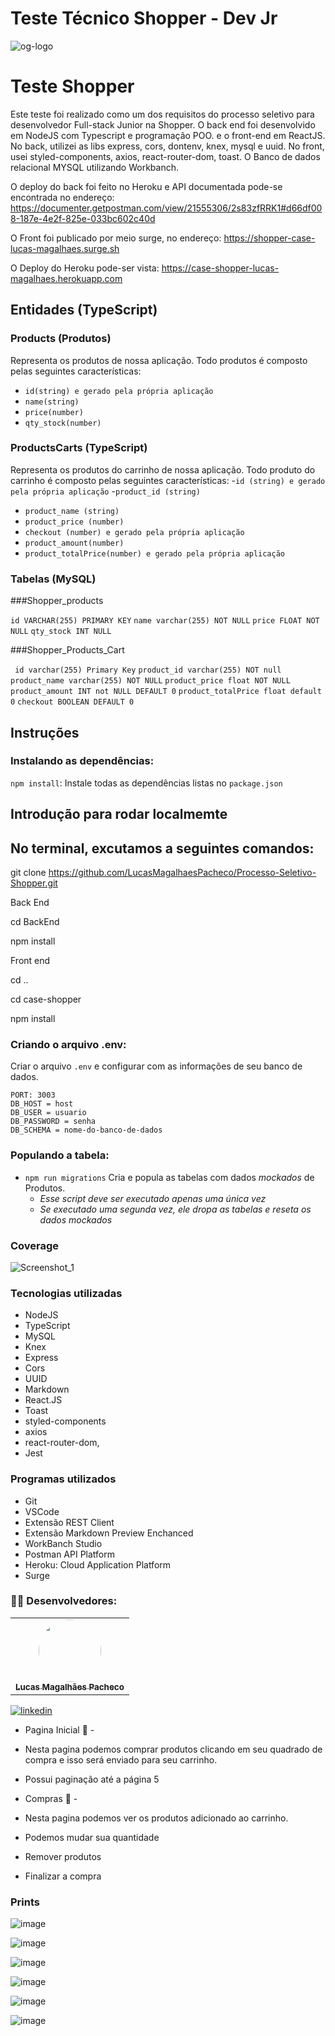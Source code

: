 # Teste Técnico Shopper - Dev Jr

![og-logo](https://user-images.githubusercontent.com/104689597/194442881-8148b260-f4f4-4534-97db-f712f92845be.png)

# Teste Shopper

Este teste foi realizado como um dos requisitos do processo seletivo para desenvolvedor Full-stack Junior na Shopper. O back end foi desenvolvido em NodeJS com Typescript e programação POO.
e o front-end em ReactJS. No back, utilizei as libs express, cors, dontenv, knex, mysql e uuid. No front, usei styled-components, axios, react-router-dom, toast. O Banco de dados relacional MYSQL utilizando Workbanch.

O deploy do back foi feito no Heroku e API documentada pode-se encontrada no endereço:
https://documenter.getpostman.com/view/21555306/2s83zfRRK1#d66df008-187e-4e2f-825e-033bc602c40d

O Front foi publicado por meio surge, no endereço: https://shopper-case-lucas-magalhaes.surge.sh

O Deploy do Heroku pode-ser vista: https://case-shopper-lucas-magalhaes.herokuapp.com

## Entidades (TypeScript)

### Products (Produtos)

Representa os produtos de nossa aplicação. Todo produtos é composto pelas seguintes características:

- `id(string) e gerado pela própria aplicação`
- `name(string)`
- `price(number)`
- `qty_stock(number)`

### ProductsCarts (TypeScript)

Representa os produtos do carrinho de nossa aplicação. Todo produto do carrinho é composto pelas seguintes características:
-`id (string) e gerado pela própria aplicação`
-`product_id (string)`
- `product_name (string)`
- `product_price (number)`
- `checkout (number) e gerado pela própria aplicação`
- `product_amount(number)`
- `product_totalPrice(number) e gerado pela própria aplicação`


### Tabelas (MySQL)

###Shopper_products

 `id VARCHAR(255) PRIMARY KEY`
 `name varchar(255) NOT NULL`
 `price FLOAT NOT NULL`
 `qty_stock INT NULL`
 
 ###Shopper_Products_Cart
 
 ` id varchar(255) Primary Key`
 `product_id varchar(255) NOT null`
 `product_name varchar(255) NOT NULL`
 `product_price float NOT NULL`
 `product_amount INT not NULL DEFAULT 0`
 `product_totalPrice float default 0` 
 `checkout BOOLEAN DEFAULT 0`
 
 ## Instruções
 
 ### Instalando as dependências:
 
 `npm install`:
 Instale todas as dependências listas no `package.json`
 
 ## Introdução para rodar localmemte
 
 ## No terminal, excutamos a seguintes comandos:
 
 git clone https://github.com/LucasMagalhaesPacheco/Processo-Seletivo-Shopper.git
 
 Back End
 
 cd BackEnd
 
 npm install 
 
 Front end
 
 cd ..
 
 cd case-shopper
 
 npm install
 
 ### Criando o arquivo .env:

Criar o arquivo `.env` e configurar com as informações de seu banco de dados.

```
PORT: 3003
DB_HOST = host
DB_USER = usuario
DB_PASSWORD = senha
DB_SCHEMA = nome-do-banco-de-dados
```

### Populando a tabela:

-   `npm run migrations`
    Cria e popula as tabelas com dados _mockados_ de Produtos.
    -   _Esse script deve ser executado apenas uma única vez_
    -   _Se executado uma segunda vez, ele dropa as tabelas e reseta os dados mockados_


### Coverage 

![Screenshot_1](https://user-images.githubusercontent.com/104689597/194585177-8d4f2d81-6d39-453f-9901-4bc628658e12.png)

### Tecnologias utilizadas

-   NodeJS
-   TypeScript
-   MySQL
-   Knex
-   Express
-   Cors
-   UUID
-   Markdown
-   React.JS
-   Toast
-   styled-components
-   axios 
-   react-router-dom, 
-   Jest

### Programas utilizados

-   Git
-   VSCode
-   Extensão REST Client
-   Extensão Markdown Preview Enchanced
-   WorkBanch Studio
-   Postman API Platform
-   Heroku: Cloud Application Platform
-   Surge


### 🧑‍💻 Desenvolvedores:

</h2>
<table align="center">
  <tr>
    </td> <td align="center"><a href="https://github.com/LucasMagalhaesPacheco"><img style="border-radius: 50%;" src="https://avatars.githubusercontent.com/u/104689597?v=4" width="100px;" alt=""/><br /><sub><b>Lucas Magalhães Pacheco</b></sub></a>
  </tr>
</table>

 [![linkedin](https://img.shields.io/badge/linkedin-0A66C2?style=for-the-badge&logo=linkedin&logoColor=white)](https://www.linkedin.com/in/lucas-magalhaes-pacheco/)


- Pagina Inicial 🍁 - 
- Nesta pagina podemos comprar produtos clicando em seu quadrado de compra e isso será enviado para seu carrinho.
- Possui paginação até a página 5

- Compras 🍁 - 
- Nesta pagina podemos ver os produtos adicionado ao carrinho.
- Podemos mudar sua quantidade 
- Remover produtos
- Finalizar a compra

### Prints

![image](https://user-images.githubusercontent.com/104689597/194445653-ffa57f1f-e36d-49aa-b01b-cdcca2e277a6.png)

![image](https://user-images.githubusercontent.com/104689597/194445682-cddfda0f-583d-434a-869c-c2fa09bc6912.png)

![image](https://user-images.githubusercontent.com/104689597/194445709-47b47792-82aa-4340-bfd6-e6134c43ff79.png)

![image](https://user-images.githubusercontent.com/104689597/194445741-0415bb28-17c9-428b-982e-54f8ee5893b0.png)

![image](https://user-images.githubusercontent.com/104689597/194445770-dc9c9ca6-1797-45ee-8bf0-1b15672be4bb.png)

![image](https://user-images.githubusercontent.com/104689597/194445793-a668058f-c67b-4958-bc32-8e566bb96c84.png)









